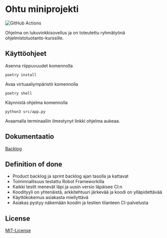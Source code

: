 # Ohtu miniprojekti

![GitHub Actions](https://github.com/oonarauhala/ohtu-minprojekti/workflows/CI/badge.svg)

Ohjelma on lukuvinkkisovellus ja on toteutettu ryhmätyönä ohjelmistotuotanto-kurssille.

## Käyttöohjeet

Asenna riippuvuudet komennolla

```
poetry install
```

Avaa virtuaaliympäristö komennolla

```
poetry shell
```

Käynnistä ohjelma komennolla

```
python3 src/app.py
```

Avaamalla terminaaliin ilmestynyt linkki ohjelma aukeaa.

## Dokumentaatio

[Backlog](https://docs.google.com/spreadsheets/d/18ML2sxw8d6rkpPOPR_jcKxy2z214WIsQhWD_ZzRB4dU/edit#gid=1442053365)

## Definition of done

* Product backlog ja sprint backlog ajan tasolla ja kattavat
* Toiminnallisuus testattu Robot Frameworkilla
* Kaikki testit menevät läpi ja uusin versio läpäisee CI:n
* Koodityyli on yhtenäistä, arkkitehtuuri järkevää ja koodi on ylläpidettävää
* Käyttökokemus asiakasta miellyttävä
* Asiakas pystyy näkemään koodin ja testien tilanteen CI-palvelusta

## License

[MIT-License](https://github.com/oonarauhala/ohtu-minprojekti/LICENSE)

